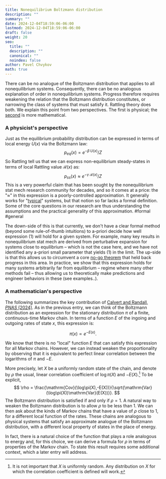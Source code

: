 ```yaml
---
title: Nonequilibrium Boltzmann distribution
description: ""
summary: ""
date: 2024-12-04T18:59:06-06:00
lastmod: 2024-12-04T18:59:06-06:00
draft: false
weight: 20
seo:
  title: ""
  description: ""
  canonical: ""
  noindex: false
author: Pavel Chvykov
math: true
---
```


There can be no analogue of the Boltzmann distribution that applies to all nonequilibrium systems. Consequently, there can be no analogous explanation of order in nonequilibrium systems. Progress therefore requires weakening the relation that the Boltzmann distribution constitutes, or narrowing the class of systems that must satisfy it. Rattling theory does both. We explain this point from two perspectives. The first is physical; the [second](#a-mathematicians-perspective) is more mathematical.

### A physicist's perspective

Just as the equilibrium probability distribution can be expressed in terms of local energy $U(x)$ via the Boltzmann law: $$p_{eq}(x) = e^{-\beta\; U(x)}/Z$$
So Rattling tell us that we can express non-equilibrium steady-states in terms of local Rattling value $\mathcal{R}(x)$ as: $$p_{ss}(x) \approx e^{-\gamma\; \mathcal{R}(x)}/Z \tag{1}$$
This is a very powerful claim that has been sought by the nonequilibrium stat mech research community for decades, and so it comes at a price: the "$\approx$" in this expression is a poorly-controlled approximation. It generally works for "[typical](https://rattling.org/docs/background/typicality/)" systems, but that notion so far lacks a formal definition. Some of the core questions in our research are thus understanding the assumptions and the practical generality of this approximation. #formal #general

The down-side of this is that currently, we don't have a clear formal method (beyond some rule-of-thumb intuitions) to a-priori decide how well expression (1) will hold for a given system. For example, many key results in nonequilibrium stat mech are derived from perturbative expansion for systems close to equilibrium – which is not the case here, and we have not identified any a-priori small parameter that yields (1) in the limit. 
The up-side is that this allows us to circumvent a core [no-go theorem](https://rattling.org/docs/background/landauers-blowtorch/) that held back progress in this area. In practice, we show that this expression holds for many systems arbitrarily far from equilibrium – regime where many other methods fail – thus allowing us to theoretically make predictions and engineer behaviors in these (see examples..). 

### A mathematician's perspective

The following summarizes the key contribution of [Calvert and Randall, *PNAS* (2024)](https://www.pnas.org/doi/10.1073/pnas.2411731121). As in the previous entry, we can think of the Boltzmann distribution as an expression for the stationary distribution $\pi$ of a finite, continuous-time Markov chain. In terms of a function $E$ of the ingoing and outgoing rates of state $x$, this expression is:

$$ \pi (x) \propto e^{-E(x)}. $$

We know that there is no "local" function $E$ that can satisfy this expression for all Markov chains. However, we can instead weaken the proportionality by observing that it is equivalent to perfect linear correlation between the logarithms of $\pi$ and $-E$.

More precisely, let $X$ be a uniformly random state of the chain, and denote by $\rho$ the usual, linear correlation coefficient of $\log \pi (X)$ and $-E(X)$.[^1] To be explicit,
$$
\rho = \frac{\mathrm{Cov}(\log\pi(X),-E(X))}{\sqrt{\mathrm{Var}(\log\pi(X))\mathrm{Var}(E(X))}}.
$$
The Boltzmann distribution is satisfied if and only if $\rho = 1$. A natural way to weaken the Boltzmann distribution is to allow $\rho$ to be less than $1$. We can then ask about the kinds of Markov chains that have a value of $\rho$ close to $1$, for a different local function of the rates. These chains are analogous to physical systems that satisfy an approximate analogue of the Boltzmann distribution, with a different local property of states in the place of energy. 

In fact, there is a natural choice of the function that plays a role analogous to energy and, for this choice, we can derive a formula for $\rho$ in terms of properties of the Markov chain. To state this result requires some additional context, which a later entry will address.





 

[^1]: It is not important that $X$ is uniformly random. Any distribution on $X$ for which the correlation coefficient is defined will work.
